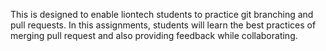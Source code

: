 This is designed to enable liontech students to practice git branching 
and pull requests. 
In this assignments, students will learn the best practices of merging pull request and also providing feedback while collaborating. 